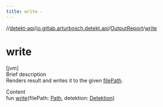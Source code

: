```yaml
---
title: write -
---
```

//[detekt-api](../../index.md)/[io.gitlab.arturbosch.detekt.api](../index.md)/[OutputReport](index.md)/[write](write.md)



# write  
[jvm]  
Brief description  
Renders result and writes it to the given [filePath]().  
  
  
Content  
fun [write](write.md)(filePath: [Path](https://docs.oracle.com/javase/8/docs/api/java/nio/file/Path.html), detektion: [Detektion](../-detektion/index.md))  




